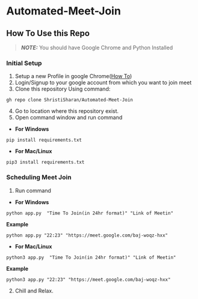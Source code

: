 # Automated-Meet-Join

## How To Use this Repo

 
> **_NOTE:_**  You should have Google Chrome and Python Installed
### Initial Setup
 1. Setup a new Profile in google Chrome([How To](https://stackoverflow.com/questions/49270109/how-to-open-a-chrome-profile-through-python))
 2. Login/Signup to your google account from which you want to join meet
 3. Clone this repository Using command:
  ```
  gh repo clone ShristiSharan/Automated-Meet-Join
  ```
  4. Go to location where this repository exist.
  5. Open command window and run command
- **For Windows**
```
pip install requirements.txt
```
- **For Mac/Linux**
```
pip3 install requirements.txt
```
 ### Scheduling Meet Join
 1. Run command 
- **For Windows** 
```
python app.py  "Time To Join(in 24hr format)" "Link of Meetin"
```
**Example**
```
python app.py "22:23" "https://meet.google.com/baj-woqz-hxx"
```
- **For Mac/Linux** 
```
python3 app.py  "Time To Join(in 24hr format)" "Link of Meetin"
```
**Example**
```
python3 app.py "22:23" "https://meet.google.com/baj-woqz-hxx"
```

 2.  Chill and Relax.
